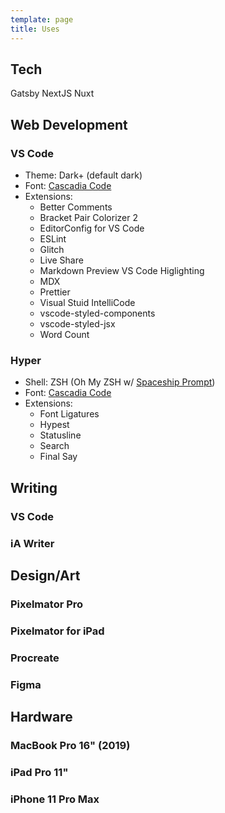 ```yaml
---
template: page
title: Uses
---
```


## Tech
Gatsby
NextJS
Nuxt


## Web Development
### VS Code
- Theme: Dark+ (default dark)
- Font: [Cascadia Code](https://github.com/microsoft/cascadia-code)
- Extensions:
  - Better Comments
  - Bracket Pair Colorizer 2
  - EditorConfig for VS Code
  - ESLint
  - Glitch
  - Live Share
  - Markdown Preview VS Code Higlighting
  - MDX
  - Prettier
  - Visual Stuid IntelliCode
  - vscode-styled-components
  - vscode-styled-jsx
  - Word Count

### Hyper
- Shell: ZSH (Oh My ZSH w/ [Spaceship Prompt](https://denysdovhan.com/spaceship-prompt/))
- Font: [Cascadia Code](https://github.com/microsoft/cascadia-code)
- Extensions:
  - Font Ligatures
  - Hypest
  - Statusline
  - Search
  - Final Say

## Writing
### VS Code
### iA Writer

## Design/Art
### Pixelmator Pro
### Pixelmator for iPad
### Procreate
### Figma

## Hardware
### MacBook Pro 16" (2019)
### iPad Pro 11"
### iPhone 11 Pro Max
